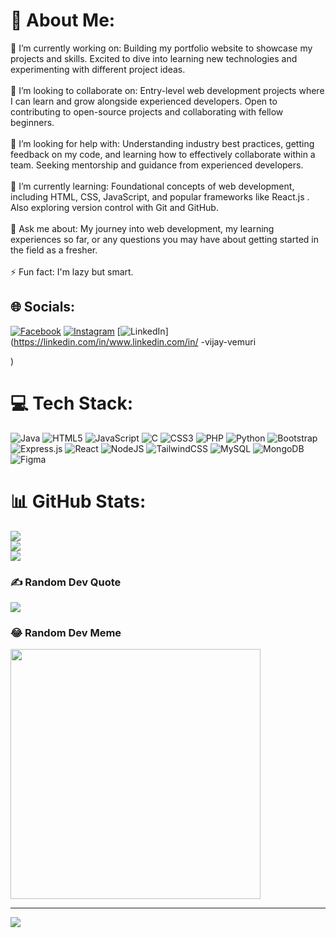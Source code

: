 # 💫 About Me:
🔭 I’m currently working on: Building my portfolio website to showcase my projects and skills. Excited to dive into learning new technologies and experimenting with different project ideas.<br><br>👯 I’m looking to collaborate on: Entry-level web development projects where I can learn and grow alongside experienced developers. Open to contributing to open-source projects and collaborating with fellow beginners.<br><br>🤝 I’m looking for help with: Understanding industry best practices, getting feedback on my code, and learning how to effectively collaborate within a team. Seeking mentorship and guidance from experienced developers.<br><br>🌱 I’m currently learning: Foundational concepts of web development, including HTML, CSS, JavaScript, and popular frameworks like React.js . Also exploring version control with Git and GitHub.<br><br>💬 Ask me about: My journey into web development, my learning experiences so far, or any questions you may have about getting started in the field as a fresher.<br><br>⚡ Fun fact: I'm lazy but smart.<br>


## 🌐 Socials:
[![Facebook](https://img.shields.io/badge/Facebook-%231877F2.svg?logo=Facebook&logoColor=white)](https://facebook.com/https://www.facebook.com/vijay.vemuri.79) [![Instagram](https://img.shields.io/badge/Instagram-%23E4405F.svg?logo=Instagram&logoColor=white)](https://instagram.com/https://www.instagram.com/_vijay_vemuri/) [![LinkedIn](https://img.shields.io/badge/LinkedIn-%230077B5.svg?logo=linkedin&logoColor=white)](https://linkedin.com/in/www.linkedin.com/in/
-vijay-vemuri

) 

# 💻 Tech Stack:
![Java](https://img.shields.io/badge/java-%23ED8B00.svg?style=for-the-badge&logo=openjdk&logoColor=white) ![HTML5](https://img.shields.io/badge/html5-%23E34F26.svg?style=for-the-badge&logo=html5&logoColor=white) ![JavaScript](https://img.shields.io/badge/javascript-%23323330.svg?style=for-the-badge&logo=javascript&logoColor=%23F7DF1E) ![C](https://img.shields.io/badge/c-%2300599C.svg?style=for-the-badge&logo=c&logoColor=white) ![CSS3](https://img.shields.io/badge/css3-%231572B6.svg?style=for-the-badge&logo=css3&logoColor=white) ![PHP](https://img.shields.io/badge/php-%23777BB4.svg?style=for-the-badge&logo=php&logoColor=white) ![Python](https://img.shields.io/badge/python-3670A0?style=for-the-badge&logo=python&logoColor=ffdd54) ![Bootstrap](https://img.shields.io/badge/bootstrap-%238511FA.svg?style=for-the-badge&logo=bootstrap&logoColor=white) ![Express.js](https://img.shields.io/badge/express.js-%23404d59.svg?style=for-the-badge&logo=express&logoColor=%2361DAFB) ![React](https://img.shields.io/badge/react-%2320232a.svg?style=for-the-badge&logo=react&logoColor=%2361DAFB) ![NodeJS](https://img.shields.io/badge/node.js-6DA55F?style=for-the-badge&logo=node.js&logoColor=white) ![TailwindCSS](https://img.shields.io/badge/tailwindcss-%2338B2AC.svg?style=for-the-badge&logo=tailwind-css&logoColor=white) ![MySQL](https://img.shields.io/badge/mysql-%2300000f.svg?style=for-the-badge&logo=mysql&logoColor=white) ![MongoDB](https://img.shields.io/badge/MongoDB-%234ea94b.svg?style=for-the-badge&logo=mongodb&logoColor=white) ![Figma](https://img.shields.io/badge/figma-%23F24E1E.svg?style=for-the-badge&logo=figma&logoColor=white)
# 📊 GitHub Stats:
![](https://github-readme-stats.vercel.app/api?username=Vijayvemuri225&theme=radical&hide_border=true&include_all_commits=true&count_private=false)<br/>
![](https://github-readme-streak-stats.herokuapp.com/?user=Vijayvemuri225&theme=radical&hide_border=true)<br/>
![](https://github-readme-stats.vercel.app/api/top-langs/?username=Vijayvemuri225&theme=radical&hide_border=true&include_all_commits=true&count_private=false&layout=compact)

### ✍️ Random Dev Quote
![](https://quotes-github-readme.vercel.app/api?type=horizontal&theme=radical)

### 😂 Random Dev Meme
<img src='https://randommeme-five.vercel.app/' style="height: 400px;"/>

---
[![](https://visitcount.itsvg.in/api?id=Vijayvemuri225&icon=0&color=0)](https://visitcount.itsvg.in)

<!-- Proudly created with GPRM ( https://gprm.itsvg.in ) -->
